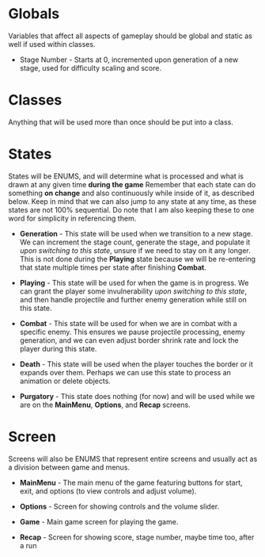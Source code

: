 # Globals
Variables that affect all aspects of gameplay should be global and static as well if used within classes.

- Stage Number - Starts at 0, incremented upon generation of a new stage, used for difficulty scaling and score.

# Classes
Anything that will be used more than once should be put into a class.

# States
States will be ENUMS, and will determine what is processed and what is drawn at any given time **during the game**
Remember that each state can do something **on change** and also continuously while inside of it, as described below.
Keep in mind that we can also jump to any state at any time, as these states are not 100% sequential.
Do note that I am also keeping these to one word for simplicity in referencing them.

- **Generation** - This state will be used when we transition to a new stage. We can increment the stage count, generate the stage, and populate it *upon switching to this state*, unsure if we need to stay on it any longer. This is not done during the **Playing** state because we will be re-entering that state multiple times per state after finishing **Combat**.

- **Playing** - This state will be used for when the game is in progress. We can grant the player some invulnerability *upon switching to this state*, and then handle projectile and further enemy generation while still on this state.

- **Combat** - This state will be used for when we are in combat with a specific enemy. This ensures we pause projectile processing, enemy generation, and we can even adjust border shrink rate and lock the player during this state.

- **Death** - This state will be used when the player touches the border or it expands over them. Perhaps we can use this state to process an animation or delete objects.

- **Purgatory** - This state does nothing (for now) and will be used while we are on the **MainMenu**, **Options**, and **Recap** screens.

# Screen
Screens will also be ENUMS that represent entire screens and usually act as a division between game and menus.

- **MainMenu** - The main menu of the game featuring buttons for start, exit, and options (to view controls and adjust volume).

- **Options** - Screen for showing controls and the volume slider.

- **Game** - Main game screen for playing the game.

- **Recap** - Screen for showing score, stage number, maybe time too, after a run